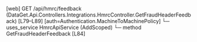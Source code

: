 [web] GET /api/hmrc/feedback  (DataGet.Api.Controllers.Integrations.HmrcController.GetFraudHeaderFeedback)  [L79–L89] [auth=Authentication.MachineToMachinePolicy]
  └─ uses_service HmrcApiService (AddScoped)
    └─ method GetFraudHeaderFeedback [L84]

